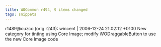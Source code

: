 ```yaml
---
title: WOCommon r494, 9 items changed
tags: snippets
---
```


r1489@cuzco (orig r243): wincent | 2006-12-24 21:02:12 +0100 New category for tinting using Core Image; modify WODraggableButton to use the new Core Image code

